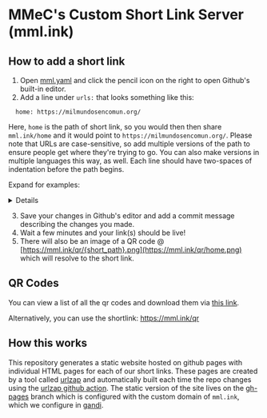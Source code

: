 # MMeC's Custom Short Link Server (mml.ink)

## How to add a short link

1. Open [mml.yaml](./mml.yaml) and click the pencil icon on the right to open Github's built-in editor.
2.  Add a line under `urls:` that looks something like this:

```
  home: https://milmundosencomun.org/
```

Here, `home` is the path of short link, so you would then then share `mml.ink/home` and it would point to `https://milmundosencomun.org/`. Please note that URLs are case-sensitive, so add multiple versions of the path to ensure people get where they're trying to go. You can also make versions in multiple languages this way, as well. Each line should have two-spaces of indentation before the path begins.

Expand for examples:

<details>
Good:

```
urls:
  goo: https://google.com
  yoo: https://yahoo.com
  moo: https://microsoft.com
```

Bad:

```
urls:
  goo: https://google.com
yoo: https://yahoo.com
  moo: https://microsoft.com
```

Bad:

```
urls:
  goo: https://google.com
 yoo: https://yahoo.com
  moo: https://microsoft.com
```
</details>

3. Save your changes in Github's editor and add a commit message describing the changes you made.
4. Wait a few minutes and your link(s) should be live!
5. There will also be an image of a QR code @ [https://mml.ink/qr/{short_path}.png](https://mml.ink/qr/home.png) which will resolve to the short link.

## QR Codes 

You can view a list of all the qr codes and download them via [this link](https://github.com/milmundosencomun/mml.ink/tree/gh-pages/qr).

Alternatively, you can use the shortlink: https://mml.ink/qr

## How this works

This repository generates a static website hosted on github pages with individual HTML pages for each of our short links. These pages are created by a tool called [urlzap](https://github.com/brunoluiz/urlzap/) and automatically built each time the repo changes using the [urlzap github action](https://github.com/brunoluiz/urlzap-github-action/). The static version of the site lives on the [gh-pages](https://github.com/milmundosencomun/mml.ink/tree/gh-pages) branch which is configured with the custom domain of `mml.ink`, which we configure in [gandi](https://gandi.net).
